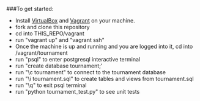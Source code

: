 ###To get started:

- Install [VirtualBox](https://www.virtualbox.org/wiki/Downloads) and [Vagrant](https://www.vagrantup.com/downloads.html) on your machine.
- fork and clone this repository
- cd into THIS_REPO/vagrant
- run "vagrant up" and "vagrant ssh"
- Once the machine is up and running and you are logged into it, cd into /vagrant/tournament
- run "psql" to enter postgresql interactive terminal
- run "create database tournament;'
- run "\c tournament" to connect to the tournament database
- run "\i tournament.sql" to create tables and views from tournament.sql
- run "\q" to exit psql terminal
- run "python tournament_test.py" to see unit tests
